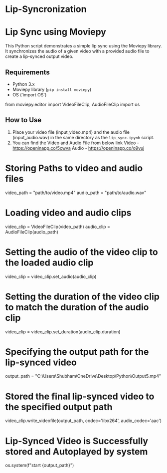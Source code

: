 # Lip-Syncronization

# Lip Sync using Moviepy

This Python script demonstrates a simple lip sync using the Moviepy library. It synchronizes the audio of a given video with a provided audio file to create a lip-synced output video.

## Requirements

- Python 3.x
- Moviepy library (`pip install moviepy`)
- OS ('import OS')

from moviepy.editor import VideoFileClip, AudioFileClip
import os

## How to Use

1. Place your video file (input_video.mp4) and the audio file (input_audio.wav) in the same directory as the `lip_sync.ipynb` script.
2. You can find the Video and Audio File from below link
Video - https://openinapp.co/5cwva
Audio - https://openinapp.co/o9vuj

# Storing Paths to video and audio files
video_path = "path/to/video.mp4"
audio_path = "path/to/audio.wav"


# Loading video and audio clips
video_clip = VideoFileClip(video_path)
audio_clip = AudioFileClip(audio_path)


# Setting the audio of the video clip to the loaded audio clip
video_clip = video_clip.set_audio(audio_clip)

# Setting the duration of the video clip to match the duration of the audio clip
video_clip = video_clip.set_duration(audio_clip.duration)

# Specifying the output path for the lip-synced video
output_path = "C:\\Users\\Shubham\\OneDrive\\Desktop\\Python\Output5.mp4"

# Stored the final lip-synced video to the specified output path
video_clip.write_videofile(output_path, codec='libx264', audio_codec='aac')                                                                                                                      
# Lip-Synced Video is Successfully stored and Autoplayed by system
os.system(f"start {output_path}")



